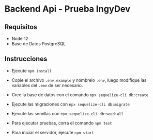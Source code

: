 # Backend Api - Prueba IngyDev

## Requisitos

- Node 12
- Base de Datos PostgreSQL

## Instrucciones

- Ejecute `npm install`

- Copie el archivo `.env.example` y nómbrelo `.env`, luego modifique las variables del `.env` de ser necesario.

- Cree la base de datos con el comando `npx sequelize-cli db:create`

- Ejecute las migraciones con `npx sequelize-cli db:migrate`

- Ejecute las semillas con `npx sequelize-cli db:seed:all`

- Para ejecutar pruebas, corra el comando `npm test`

- Para iniciar el servidor, ejecute `npm start`
